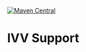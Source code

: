 [![Maven Central](https://maven-badges.herokuapp.com/maven-central/io-siv/support/badge.svg)](https://maven-badges.herokuapp.com/maven-central/io-siv/support/)

# IVV Support
